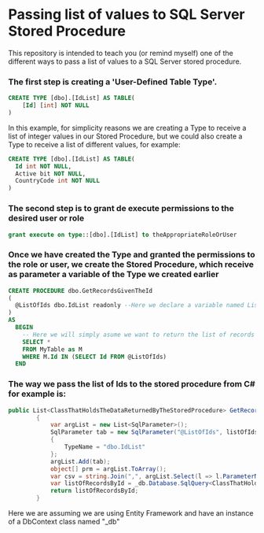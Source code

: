 # Passing list of values to SQL Server Stored Procedure
This repository is intended to teach you (or remind myself) one of the different ways to pass a list of values to a SQL Server stored procedure.

### The first step is creating a 'User-Defined Table Type'.

```sql
CREATE TYPE [dbo].[IdList] AS TABLE(
	[Id] [int] NOT NULL
)
```

In this example, for simplicity reasons we are creating a Type to receive a list of integer values in our Stored Procedure, but we could also create a Type to receive a list of different values, for example:

```sql
CREATE TYPE [dbo].[IdList] AS TABLE(
  Id int NOT NULL,
  Active bit NOT NULL,
  CountryCode int NOT NULL
)
```

### The second step is to grant de execute permissions to the desired user or role

```sql
grant execute on type::[dbo].[IdList] to theAppropriateRoleOrUser
```

### Once we have created the Type and granted the permissions to the role or user, we create the Stored Procedure, which receive as parameter a variable of the Type we created earlier

```sql
CREATE PROCEDURE dbo.GetRecordsGivenTheId
(
  @ListOfIds dbo.IdList readonly --Here we declare a variable named ListOdIds of the type we created earlier.
)
AS 
  BEGIN
	-- Here we will simply asume we want to return the list of records related to the Ids that we are getting in our @ListOfIds variable
	SELECT *
	FROM MyTable as M
	WHERE M.Id IN (SELECT Id FROM @ListOfIds) 
  END
```

### The way we pass the list of Ids to the stored procedure from C# for example is:

```c#
public List<ClassThatHoldsTheDataReturnedByTheStoredProcedure> GetRecordsByGivenIds(DataTable listOfIds)
        {
            var argList = new List<SqlParameter>();
            SqlParameter tab = new SqlParameter("@ListOfIds", listOfIds)
            {
                TypeName = "dbo.IdList"
            };
            argList.Add(tab);
            object[] prm = argList.ToArray();
            var csv = string.Join(",", argList.Select(l => l.ParameterName));
            var listOfRecordsById = _db.Database.SqlQuery<ClassThatHoldsTheDataReturnedByTheStoredProcedure>("dbo.GetRecordsGivenTheId " + csv, prm).ToList();
            return listOfRecordsById;
        }

```

Here we are assuming we are using Entity Framework and have an instance of a DbContext class named "_db"
